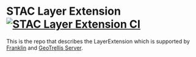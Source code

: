 # STAC Layer Extension [![STAC Layer Extension CI](https://github.com/azavea/stac-layer/workflows/STAC%20Layer%20Extension%20CI/badge.svg)](https://github.com/azavea/stac-layer/actions)

This is the repo that describes the LayerExtension which is supported by [Franklin](https://github.com/azavea/franklin) and [GeoTrellis Server](https://github.com/geotrellis/geotrellis-server).

